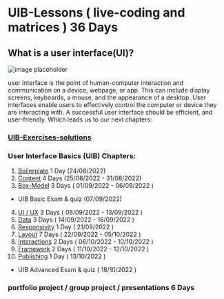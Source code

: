 # UIB-Lessons ( live-coding and matrices ) 36 Days

## What is a user interface(UI)?

![image placeholder](https://p7x7q5i4.rocketcdn.me/wp-content/uploads/2022/01/user-interface-wissen-kompakt-t2informatik.png)

user interface is the point of human-computer interaction and communication on a device, webpage, or app. This can include display screens, keyboards, a mouse, and the appearance of a desktop. User interfaces enable users to effectively control the computer or device they are interacting with. A successful user interface should be efficient, and user-friendly. Which leads us to our next chapters:

### [UIB-Exercises-solutions](https://github.com/FBWE22-E08/UIB-Exercises-solutions)

### User Interface Basics (UIB) Chapters:


1.  [Boilerplate](https://github.com/FBWE22-E08/UIB-Lessons/tree/main/1-Boilerplate) 1 Day (24/08/2022)
2.  [Content](https://github.com/FBWE22-E08/UIB-Lessons/tree/main/2-Content) 4 Days (25/08/2022 - 31/08/2022)
3.  [Box-Model]() 3 Days ( 01/09/2022 - 06/09/2022 )
- UIB Basic Exam & quiz (07/09/2022)
4.  [UI / UX]() 3 Days ( 08/09/2022 - 13/09/2022 ) 
5.  [Data]() 3 Days  ( 14/09/2022 - 16/09/2022 ) 
6.  [Responsivity]() 1 Day ( 21/09/2022 )
7.  [Layout]() 7 Days ( 22/09/2022 - 05/10/2022 )
8.  [Interactions]() 2 Days ( 06/10/2022 - 10/10/2022 )
9.  [Framework]() 2 Days ( 11/10/2022 - 12/10/2022 )
10. [Publishing]() 1 Day ( 13/10/2022 )
- UIB Advanced Exam & quiz ( 18/10/2022 )


### portfolio project / group project / presentations 6 Days 
